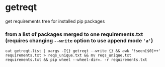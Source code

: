 # getreqt
get requirements tree for installed pip packages

### from a list of packages merged to one requirements.txt (requires changing `--write` option to use append mode `'a'`)
`cat getreqt.list | xargs -I{} getreqt --write {} && awk '!seen[$0]++' requirements.txt > reqs_unique.txt && mv reqs_unique.txt requirements.txt && pip wheel --wheel-dir=. -r requirements.txt`
